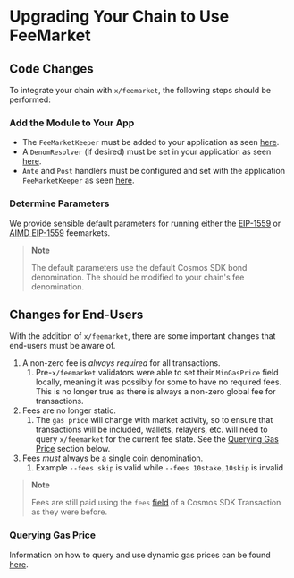 # Upgrading Your Chain to Use FeeMarket

## Code Changes

To integrate your chain with `x/feemarket`, the following steps should be performed:

### Add the Module to Your App

* The `FeeMarketKeeper` must be added to your application as seen [here](https://github.com/skip-mev/feemarket/blob/0f83e172c92a02db45f83bf89065fd9543967729/tests/app/app.go#L163).
* A `DenomResolver` (if desired) must be set in your application as seen [here](https://github.com/skip-mev/feemarket/blob/0f83e172c92a02db45f83bf89065fd9543967729/tests/app/app.go#L509).
* `Ante` and `Post` handlers must be configured and set with the application `FeeMarketKeeper` as seen [here](https://github.com/skip-mev/feemarket/blob/0f83e172c92a02db45f83bf89065fd9543967729/tests/app/app.go#L513).

### Determine Parameters

We provide sensible default parameters for running either the [EIP-1559](https://github.com/skip-mev/feemarket/blob/0f83e172c92a02db45f83bf89065fd9543967729/x/feemarket/types/eip1559.go#L56) or [AIMD EIP-1559](https://github.com/skip-mev/feemarket/blob/0f83e172c92a02db45f83bf89065fd9543967729/x/feemarket/types/eip1559_aimd.go#L65) feemarkets. 

> **Note**
>
> The default parameters use the default Cosmos SDK bond denomination. The should be modified to your chain's fee denomination.

## Changes for End-Users

With the addition of `x/feemarket`, there are some important changes that end-users must be aware of.

1. A non-zero fee is _always required_ for all transactions.
   1. Pre-`x/feemarket` validators were able to set their `MinGasPrice` field locally, meaning it was possibly for some to have no required fees.  This is no longer true as there is always a non-zero global fee for transactions.
2. Fees are no longer static.
   1. The `gas price` will change with market activity, so to ensure that transactions will be included, wallets, relayers, etc. will need to query `x/feemarket` for the current fee state.  See the [Querying Gas Price](#querying-gas-price-) section below.
3. Fees _must_ always be a single coin denomination.
   1. Example `--fees skip` is valid while `--fees 10stake,10skip` is invalid 

> **Note**
>
>  Fees are still paid using the `fees` [field](https://github.com/cosmos/cosmos-sdk/blob/d1aab15790570bff77aa0b8652288a276205efb0/proto/cosmos/tx/v1beta1/tx.proto#L214) of a Cosmos SDK Transaction as they were before.

### Querying Gas Price 

Information on how to query and use dynamic gas prices can be found [here](./INTEGRATIONS.md).
